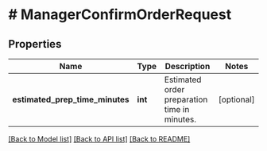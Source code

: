 # # ManagerConfirmOrderRequest

## Properties

Name | Type | Description | Notes
------------ | ------------- | ------------- | -------------
**estimated_prep_time_minutes** | **int** | Estimated order preparation time in minutes. | [optional]

[[Back to Model list]](../../README.md#models) [[Back to API list]](../../README.md#endpoints) [[Back to README]](../../README.md)
